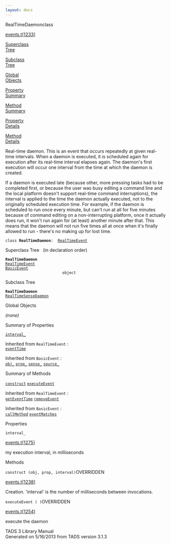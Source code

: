 ```yaml
---
layout: docs
---
```

<span class="title">RealTimeDaemon</span><span class="type">class</span>

[events.t](../file/events.t.html)\[[1233](../source/events.t.html#1233)\]

[Superclass  
Tree](#_SuperClassTree_)

[Subclass  
Tree](#_SubClassTree_)

[Global  
Objects](#_ObjectSummary_)

[Property  
Summary](#_PropSummary_)

[Method  
Summary](#_MethodSummary_)

[Property  
Details](#_Properties_)

[Method  
Details](#_Methods_)



Real-time daemon. This is an event that occurs repeatedly at given
real-time intervals. When a daemon is executed, it is scheduled again
for execution after its real-time interval elapses again. The daemon's
first execution will occur one interval from the time at which the
daemon is created.

If a daemon is executed late (because other, more pressing tasks had to
be completed first, or because the user was busy editing a command line
and the local platform doesn't support real-time command interruptions),
the interval is applied to the time the daemon actually executed, not to
the originally scheduled execution time. For example, if the daemon is
scheduled to run once every minute, but can't run at all for five
minutes because of command editing on a non-interrupting platform, once
it actually does run, it won't run again for (at least) another minute
after that. This means that the daemon will not run five times all at
once when it's finally allowed to run - there's no making up for lost
time.

`class `**`RealTimeDaemon`**` :   `[`RealTimeEvent`](../object/RealTimeEvent.html)



<span id="_SuperClassTree_"></span>



<span class="hdln">Superclass Tree</span>   (in declaration order)



**`RealTimeDaemon`**  
[`RealTimeEvent`](../object/RealTimeEvent.html)  
[`BasicEvent`](../object/BasicEvent.html)  
`                         object`  
<span id="_SubClassTree_"></span>



<span class="hdln">Subclass Tree</span>  



**`RealTimeDaemon`**  
[`RealTimeSenseDaemon`](../object/RealTimeSenseDaemon.html)  
<span id="_ObjectSummary_"></span>



<span class="hdln">Global Objects</span>  



*(none)* <span id="_PropSummary_"></span>



<span class="hdln">Summary of Properties</span>  



[`interval_`](#interval_)

Inherited from `RealTimeEvent` :  
[`eventTime`](../object/RealTimeEvent.html#eventTime)

Inherited from `BasicEvent` :  
[`obj_`](../object/BasicEvent.html#obj_) [`prop_`](../object/BasicEvent.html#prop_) [`sense_`](../object/BasicEvent.html#sense_) [`source_`](../object/BasicEvent.html#source_)

<span id="_MethodSummary_"></span>



<span class="hdln">Summary of Methods</span>  



[`construct`](#construct) [`executeEvent`](#executeEvent)

Inherited from `RealTimeEvent` :  
[`getEventTime`](../object/RealTimeEvent.html#getEventTime) [`removeEvent`](../object/RealTimeEvent.html#removeEvent)

Inherited from `BasicEvent` :  
[`callMethod`](../object/BasicEvent.html#callMethod) [`eventMatches`](../object/BasicEvent.html#eventMatches)

<span id="_Properties_"></span>



<span class="hdln">Properties</span>  



<span id="interval_"></span>

`interval_`

[events.t](../file/events.t.html)\[[1275](../source/events.t.html#1275)\]



my execution interval, in milliseconds



<span id="_Methods_"></span>



<span class="hdln">Methods</span>  



<span id="construct"></span>

`construct (obj, prop, interval)`<span class="rem">OVERRIDDEN</span>

[events.t](../file/events.t.html)\[[1238](../source/events.t.html#1238)\]



Creation. 'interval' is the number of milliseconds between invocations.



<span id="executeEvent"></span>

`executeEvent ( )`<span class="rem">OVERRIDDEN</span>

[events.t](../file/events.t.html)\[[1254](../source/events.t.html#1254)\]



execute the daemon





TADS 3 Library Manual  
Generated on 5/16/2013 from TADS version 3.1.3


